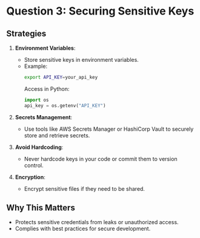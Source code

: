 # Question 3: Securing Sensitive Keys

## Strategies
1. **Environment Variables**:
   - Store sensitive keys in environment variables.
   - Example:
     ```bash
     export API_KEY=your_api_key
     ```
     Access in Python:
     ```python
     import os
     api_key = os.getenv("API_KEY")
     ```

2. **Secrets Management**:
   - Use tools like AWS Secrets Manager or HashiCorp Vault to securely store and retrieve secrets.

3. **Avoid Hardcoding**:
   - Never hardcode keys in your code or commit them to version control.

4. **Encryption**:
   - Encrypt sensitive files if they need to be shared.

## Why This Matters
- Protects sensitive credentials from leaks or unauthorized access.
- Complies with best practices for secure development.
